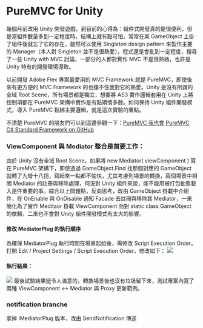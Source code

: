 # PureMVC for Unity
幾個月前改用 Unity 開發遊戲，到目前的心得為：組件式開發真的是很便利，但是當組件數量多到一定程度時，結構上就有點可怕，常常在某 GameObject  上掛了組件後就忘了它的存在，雖然可以使用 Singleton design pattern 來製作主要的 Manager（本人對 Singleton 並不是很熱愛），程式還是會亂到一定程度，搜尋了一些 Unity with MVC 討論，一部分的人都對實作 MVC 不是很熱絡，也許是 Unity 特有的開發環境導致。

以前開發 Adobe Flex 專案最愛用的 MVC Framework 就是 PureMVC，即使後來有更方便的 MVC Framework 的也擋不住我對它的熱愛。Unity 是沒有所謂的全域 Root Scene，所有場景都是獨立，想要將 AS3 實作邏輯套用在 Unity 上將控制項都在 PureMVC 架構中實作是有點矯情多餘。如何保持 Unity 組件開發模式，導入 PureMVC 鬆綁主要邏輯，就是這次實驗的重點。

不清楚 PureMVC 的朋友們可以到這邊參觀一下：[PureMVC 我也會](http://www.erinylin.com/2011/03/puremvc-0.html)
[PureMVC C# Standard Framework on GitHub](https://github.com/PureMVC/puremvc-csharp-standard-framework)

### ViewComponent 與 Mediator 整合是首要工作：
由於 Unity 沒有全域 Root Scene，如果將 new Mediator( viewComponent ) 寫在 PureMVC 架構下，即使透過 GameObject.Find 找那個對應的 GameObject 就轉了九彎十八拐，寫起來一點都不愉快，尤其考慮到場景的轉換，兩個場景中相關 Mediator 的註冊與移除處理，何況對 Unity 組件來說，能不能用被打包動態載入是件重要的事。綜合以上問題點，反向思考，改由 GameObject 掛載中介組件，在 OnEnable 與 OnDisable 通知 Facade 去註冊與移除其 Mediator，一來簡化為了實作 Meditaor 掛載 ViewComponent 而對 static class GameObject 的依賴，二來也不會對 Unity 組件開發模式有太大的影響。
  
#### 修改 MediatorPlug 的執行順序
為確保 MediatorPlug 執行時間在場景起始後，需修改 Script Execution Order。打開 Edit / Project Settings / Script Execution Order，修改如下：
<a href="https://2.bp.blogspot.com/-3J5p7t3qndY/VsXuaAFpLbI/AAAAAAAA2sg/ZC4tjqohoDI/s1600/Scene1_unity_-_PureMVC_-_Web_Player__Personal___OpenGL_4_1_.png" imageanchor="1" ><img border="0" src="https://2.bp.blogspot.com/-3J5p7t3qndY/VsXuaAFpLbI/AAAAAAAA2sg/ZC4tjqohoDI/s320/Scene1_unity_-_PureMVC_-_Web_Player__Personal___OpenGL_4_1_.png" /></a>
#### 執行結果：
<a href="https://2.bp.blogspot.com/-XbAqINc91uI/VsX3m3GhafI/AAAAAAAA2sw/W_1moBWy6QQ/s1600/Scene1_unity.png" imageanchor="1" ><img border="0" src="https://2.bp.blogspot.com/-XbAqINc91uI/VsX3m3GhafI/AAAAAAAA2sw/W_1moBWy6QQ/s320/Scene1_unity.png" /></a>
最後試驗結果挺令人滿意的，轉換場景後也沒有垃圾留下來，測試專案內寫了兩種 ViewComponent <-> Mediator 與 Proxy 更新範例。

### notification branche
拿掉 IMediatorPlug 版本，改由 SendNotification 傳送




